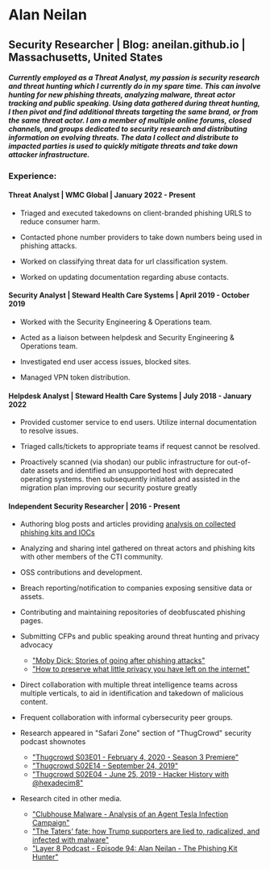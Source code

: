 # Alan Neilan
## Security Researcher | Blog: aneilan.github.io | Massachusetts, United States

##### Currently employed as a Threat Analyst, my passion is security research and threat hunting which I currently do in my spare time. This can involve hunting for new phishing threats, analyzing malware, threat actor tracking and public speaking. Using data gathered during threat hunting, I then pivot and find additional threats targeting the same brand, or from the same threat actor. I am a member of multiple online forums, closed channels, and groups dedicated to security research and distributing information on evolving threats. The data I collect and distribute to impacted parties is used to quickly mitigate threats and take down attacker infrastructure.

### Experience:
#### Threat Analyst | WMC Global | January 2022 - Present

* Triaged and executed takedowns on client-branded phishing URLS to reduce consumer harm.

* Contacted phone number providers to take down numbers being used in phishing attacks.

* Worked on classifying threat data for url classification system.

* Worked on updating documentation regarding abuse contacts.

#### Security Analyst | Steward Health Care Systems | April 2019 - October 2019

* Worked with the Security Engineering & Operations team.

* Acted as a liaison between helpdesk and Security Engineering & Operations team.

* Investigated end user access issues, blocked sites.

* Managed VPN token distribution.

#### Helpdesk Analyst | Steward Health Care Systems | July 2018 - January 2022

* Provided customer service to end users. Utilize internal documentation to resolve issues.

* Triaged calls/tickets to appropriate teams if request cannot be resolved.

* Proactively scanned (via shodan) our public infrastructure for out-of-date assets and identified an unsupported host with deprecated operating systems. then subsequently initiated and assisted in the migration plan improving our security posture greatly 

#### Independent Security Researcher | 2016 - Present

* Authoring blog posts and articles providing [analysis on collected phishing kits and IOCs](https://aneilan.github.io/)

* Analyzing and sharing intel gathered on threat actors and phishing kits with other members of the CTI community.

* OSS contributions and development.

* Breach reporting/notification to companies exposing sensitive data or assets.

* Contributing and maintaining repositories of deobfuscated phishing pages.

* Submitting CFPs and public speaking around threat hunting and privacy advocacy
    * ["Moby Dick: Stories of going after phishing attacks"](https://youtu.be/a4dTLppfLx4)
    * ["How to preserve what little privacy you have left on the internet"](https://youtu.be/oEtiN0J4hBw)

* Direct collaboration with multiple threat intelligence teams across multiple verticals, to aid in identification and takedown of malicious content.

* Frequent collaboration with informal cybersecurity peer groups.

* Research appeared in "Safari Zone" section of "ThugCrowd" security podcast shownotes
    * ["Thugcrowd S03E01 - February 4, 2020 - Season 3 Premiere"](https://thugcrowd.com/notes/20200204.html)
    * ["Thugcrowd S02E14 - September 24, 2019"](https://thugcrowd.com/notes/20190924.html)
    * ["Thugcrowd S02E04 - June 25, 2019 - Hacker History with @hexadecim8"](https://thugcrowd.com/notes/20190625.html)

* Research cited in other media.
    * ["Clubhouse Malware - Analysis of an Agent Tesla Infection Campaign"](https://youtu.be/J8rlkzhxvtc)
    * ["The Taters' fate: how Trump supporters are lied to, radicalized, and infected with malware"](https://theoddpost.com/2021/03/13/the-taters-fate-how-trump-supporters-are-lied-to-radicalized-and-infected-with-malware/)
    * ["Layer 8 Podcast - Episode 94: Alan Neilan - The Phishing Kit Hunter"](https://podcasters.spotify.com/pod/show/layer-8-podcast/episodes/Episode-94-Alan-Neilan---The-Phishing-Kit-Hunter-e1mfv2f)
